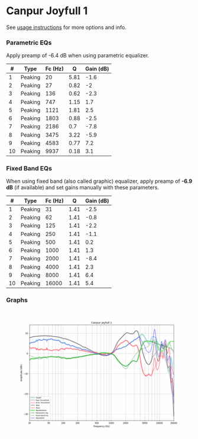 # Canpur Joyfull 1
See [usage instructions](https://github.com/jaakkopasanen/AutoEq#usage) for more options and info.

### Parametric EQs
Apply preamp of -6.4 dB when using parametric equalizer.

|   # | Type    |   Fc (Hz) |    Q |   Gain (dB) |
|-----|---------|-----------|------|-------------|
|   1 | Peaking |        20 | 5.81 |        -1.6 |
|   2 | Peaking |        27 | 0.82 |        -2   |
|   3 | Peaking |       136 | 0.62 |        -2.3 |
|   4 | Peaking |       747 | 1.15 |         1.7 |
|   5 | Peaking |      1121 | 1.81 |         2.5 |
|   6 | Peaking |      1803 | 0.88 |        -2.5 |
|   7 | Peaking |      2186 | 0.7  |        -7.8 |
|   8 | Peaking |      3475 | 3.22 |        -5.9 |
|   9 | Peaking |      4583 | 0.77 |         7.2 |
|  10 | Peaking |      9937 | 0.18 |         3.1 |

### Fixed Band EQs
When using fixed band (also called graphic) equalizer, apply preamp of **-6.9 dB** (if available) and set gains manually with these parameters.

|   # | Type    |   Fc (Hz) |    Q |   Gain (dB) |
|-----|---------|-----------|------|-------------|
|   1 | Peaking |        31 | 1.41 |        -2.5 |
|   2 | Peaking |        62 | 1.41 |        -0.8 |
|   3 | Peaking |       125 | 1.41 |        -2.2 |
|   4 | Peaking |       250 | 1.41 |        -1.1 |
|   5 | Peaking |       500 | 1.41 |         0.2 |
|   6 | Peaking |      1000 | 1.41 |         1.3 |
|   7 | Peaking |      2000 | 1.41 |        -8.4 |
|   8 | Peaking |      4000 | 1.41 |         2.3 |
|   9 | Peaking |      8000 | 1.41 |         6.4 |
|  10 | Peaking |     16000 | 1.41 |         5.4 |

### Graphs
![](./Canpur%20Joyfull%201.png)
